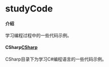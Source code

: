 # studyCode

#### 介绍
学习编程过程中的一些代码示例。

#### CSharp[CSharp](https://gitee.com/qwvbv/studyCode/tree/master/CSharp)
CSharp目录下为学习C#编程语言的一些代码示例。



